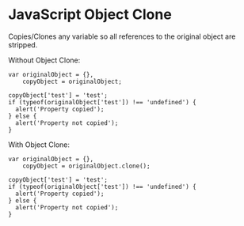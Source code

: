 JavaScript Object Clone
=======================

Copies/Clones any variable so all references to the original object are stripped.

Without Object Clone:
```
var originalObject = {},
    copyObject = originalObject;
    
copyObject['test'] = 'test';
if (typeof(originalObject['test']) !== 'undefined') {
  alert('Property copied');
} else {
  alert('Property not copied');
}
```

With Object Clone:
```
var originalObject = {},
    copyObject = originalObject.clone();

copyObject['test'] = 'test';
if (typeof(originalObject['test']) !== 'undefined') {
  alert('Property copied');
} else {
  alert('Property not copied');
}
```